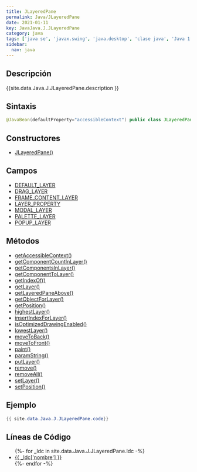 ```yaml
---
title: JLayeredPane
permalink: Java/JLayeredPane
date: 2021-01-11
key: JavaJava.J.JLayeredPane
category: java
tags: ['java se', 'javax.swing', 'java.desktop', 'clase java', 'Java 1.2']
sidebar: 
  nav: java
---
```


## Descripción
{{site.data.Java.J.JLayeredPane.description }}

## Sintaxis
~~~java
@JavaBean(defaultProperty="accessibleContext") public class JLayeredPane extends JComponent implements Accessible
~~~

## Constructores
* [JLayeredPane()](/Java/JLayeredPane/JLayeredPane/)

## Campos
* [DEFAULT_LAYER](/Java/JLayeredPane/DEFAULT_LAYER)
* [DRAG_LAYER](/Java/JLayeredPane/DRAG_LAYER)
* [FRAME_CONTENT_LAYER](/Java/JLayeredPane/FRAME_CONTENT_LAYER)
* [LAYER_PROPERTY](/Java/JLayeredPane/LAYER_PROPERTY)
* [MODAL_LAYER](/Java/JLayeredPane/MODAL_LAYER)
* [PALETTE_LAYER](/Java/JLayeredPane/PALETTE_LAYER)
* [POPUP_LAYER](/Java/JLayeredPane/POPUP_LAYER)

## Métodos
* [getAccessibleContext()](/Java/JLayeredPane/getAccessibleContext)
* [getComponentCountInLayer()](/Java/JLayeredPane/getComponentCountInLayer)
* [getComponentsInLayer()](/Java/JLayeredPane/getComponentsInLayer)
* [getComponentToLayer()](/Java/JLayeredPane/getComponentToLayer)
* [getIndexOf()](/Java/JLayeredPane/getIndexOf)
* [getLayer()](/Java/JLayeredPane/getLayer)
* [getLayeredPaneAbove()](/Java/JLayeredPane/getLayeredPaneAbove)
* [getObjectForLayer()](/Java/JLayeredPane/getObjectForLayer)
* [getPosition()](/Java/JLayeredPane/getPosition)
* [highestLayer()](/Java/JLayeredPane/highestLayer)
* [insertIndexForLayer()](/Java/JLayeredPane/insertIndexForLayer)
* [isOptimizedDrawingEnabled()](/Java/JLayeredPane/isOptimizedDrawingEnabled)
* [lowestLayer()](/Java/JLayeredPane/lowestLayer)
* [moveToBack()](/Java/JLayeredPane/moveToBack)
* [moveToFront()](/Java/JLayeredPane/moveToFront)
* [paint()](/Java/JLayeredPane/paint)
* [paramString()](/Java/JLayeredPane/paramString)
* [putLayer()](/Java/JLayeredPane/putLayer)
* [remove()](/Java/JLayeredPane/remove)
* [removeAll()](/Java/JLayeredPane/removeAll)
* [setLayer()](/Java/JLayeredPane/setLayer)
* [setPosition()](/Java/JLayeredPane/setPosition)

## Ejemplo
~~~java
{{ site.data.Java.J.JLayeredPane.code}}
~~~

## Líneas de Código
<ul>
{%- for _ldc in site.data.Java.J.JLayeredPane.ldc -%}
   <li>
       <a href="{{_ldc['url'] }}">{{ _ldc['nombre'] }}</a>
   </li>
{%- endfor -%}
</ul>
